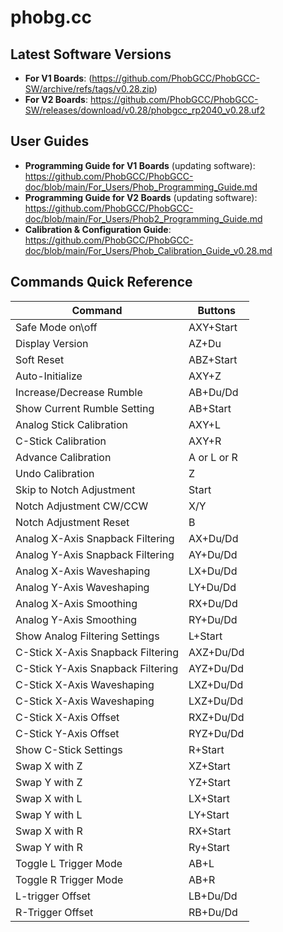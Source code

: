 # phobg.cc

## Latest Software Versions
* **For V1 Boards**: (https://github.com/PhobGCC/PhobGCC-SW/archive/refs/tags/v0.28.zip)
* **For V2 Boards**: https://github.com/PhobGCC/PhobGCC-SW/releases/download/v0.28/phobgcc_rp2040_v0.28.uf2

## User Guides

* **Programming Guide for V1 Boards** (updating software): https://github.com/PhobGCC/PhobGCC-doc/blob/main/For_Users/Phob_Programming_Guide.md
* **Programming Guide for V2 Boards** (updating software): https://github.com/PhobGCC/PhobGCC-doc/blob/main/For_Users/Phob2_Programming_Guide.md
* **Calibration & Configuration Guide**: https://github.com/PhobGCC/PhobGCC-doc/blob/main/For_Users/Phob_Calibration_Guide_v0.28.md

## Commands Quick Reference

|Command|Buttons|
|-------|-------|
|Safe Mode on\off|AXY+Start|
|Display Version|AZ+Du|
|Soft Reset|ABZ+Start|
|Auto-Initialize|AXY+Z|
|Increase/Decrease Rumble|AB+Du/Dd|
|Show Current Rumble Setting|AB+Start|
|Analog Stick Calibration|AXY+L|
|C-Stick Calibration|AXY+R|
|Advance Calibration|A or L or R|
|Undo Calibration|Z|
|Skip to Notch Adjustment|Start|
|Notch Adjustment CW/CCW|X/Y|
|Notch Adjustment Reset|B|
|Analog X-Axis Snapback Filtering|AX+Du/Dd|
|Analog Y-Axis Snapback Filtering|AY+Du/Dd|
|Analog X-Axis Waveshaping|LX+Du/Dd|
|Analog Y-Axis Waveshaping|LY+Du/Dd|
|Analog X-Axis Smoothing|RX+Du/Dd|
|Analog Y-Axis Smoothing|RY+Du/Dd|
|Show Analog Filtering Settings|L+Start|
|C-Stick X-Axis Snapback Filtering|AXZ+Du/Dd|
|C-Stick Y-Axis Snapback Filtering|AYZ+Du/Dd|
|C-Stick X-Axis Waveshaping|LXZ+Du/Dd|
|C-Stick X-Axis Waveshaping|LXZ+Du/Dd|
|C-Stick X-Axis Offset|RXZ+Du/Dd|
|C-Stick Y-Axis Offset|RYZ+Du/Dd|
|Show C-Stick Settings|R+Start|
|Swap X with Z|XZ+Start|
|Swap Y with Z|YZ+Start|
|Swap X with L|LX+Start|
|Swap Y with L|LY+Start|
|Swap X with R|RX+Start|
|Swap Y with R|Ry+Start|
|Toggle L Trigger Mode|AB+L|
|Toggle R Trigger Mode|AB+R|
|L-trigger Offset|LB+Du/Dd|
|R-Trigger Offset|RB+Du/Dd|
